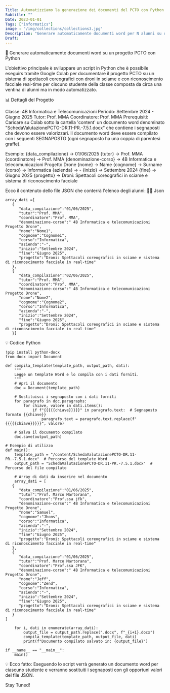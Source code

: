 ```yaml
---
Title: Automatizziamo la generazione dei documenti del PCTO con Python
Subtitle: ""
Date: 2023-01-01
Tags: ["informatics"]
image : "/img/collections/collections3.jpg"
Description: "Generare automaticamente documenti word per N alunni su un progetto PCTO con Python Colab"
Draft: 
---
```


🎯 Generare automaticamente documenti word su un progetto PCTO con Python

L'obiettivo principale è sviluppare un script in Python che è possibile eseguirs tramite Google Colab
per documentare il progetto PCTO su un sistema di spettacoli coreografici con droni in sciame e con riconoscimento facciale real-time
per ciscuno studente della classe composta da circa una ventina di alunni ma in modo automatizzato.

📊 Dettagli del Progetto

Classe: 4B Informatica e Telecomunicazioni
Periodo: Settembre 2024 - Giugno 2025
Tutor: Prof. MMA
Coordinatore: Prof. MMA
Prerequisiti: Caricare su Colab sotto la cartella 'content' un documento word denominato "SchedaValutazionePCTO-DR.11-PR.-7.5.1.docx" che contiene i segnaposti che devono essere valorizzari.
Il documento word deve essere compilato con i seguenti SEGNAPOSTO (ogni segnaposto ha una coppia di parentesi graffe).

Esempio:
      {data_compilazione} -> 01/06/2025
      {tutor} -> Prof. MMA
      {coordinatore} -> Prof. MMA
      {denominazione-corso} -> 4B Informatica e telecomunicazioni Progetto Drone
      {nome} -> Name
      {cognome} -> Surname
      {corso} -> Informatica
      {azienda} -> -
      {inizio} -> Settembre 2024
      {fine} -> Giugno 2025
      {progetto} -> Droni: Spettacoli coreografici in sciame e sistema di riconoscimento facciale


Ecco il contenuto dello file JSON che conterrà l'elenco degli alunni:
👨‍🎓 Json 
```
array_dati =[
   {
      "data_compilazione":"01/06/2025",
      "tutor":"Prof. MMA",
      "coordinatore":"Prof. MMA",
      "denominazione-corso":" 4B Informatica e telecomunicazioni Progetto Drone",
      "nome":"Nome1",
      "cognome":"Cognome1",
      "corso":"Informatica",
      "azienda":"-",
      "inizio":"Settembre 2024",
      "fine":"Giugno 2025",
      "progetto":"Droni: Spettacoli coreografici in sciame e sistema di riconoscimento facciale in real-time"
   },
   {
      "data_compilazione":"02/06/2025",
      "tutor":"Prof. MMA",
      "coordinatore":"Prof. MMA",
      "denominazione-corso":" 4B Informatica e telecomunicazioni Progetto Drone",
      "nome":"Nome2",
      "cognome":"Cognome2",
      "corso":"Informatica",
      "azienda":"-",
      "inizio":"Settembre 2024",
      "fine":"Giugno 2025",
      "progetto":"Droni: Spettacoli coreografici in sciame e sistema di riconoscimento facciale in real-time"
   }]
```

💡 Codice Python



```
!pip install python-docx
from docx import Document

def compila_template(template_path, output_path, dati):
    """
    Legge un template Word e lo compila con i dati forniti.
    """
    # Apri il documento
    doc = Document(template_path)

    # Sostituisci i segnaposto con i dati forniti
    for paragrafo in doc.paragraphs:
        for chiave, valore in dati.items():
            if f"{{{{{chiave}}}}}" in paragrafo.text:  # Segnaposto formato {{chiave}}
                paragrafo.text = paragrafo.text.replace(f"{{{{{chiave}}}}}", valore)

    # Salva il documento compilato
    doc.save(output_path)

# Esempio di utilizzo
def main():
    template_path = "/content/SchedaValutazionePCTO-DR.11-PR.-7.5.1.docx"  # Percorso del template Word
    output_path = "SchedaValutazionePCTO-DR.11-PR.-7.5.1.docx"  # Percorso del file compilato

    # Array di dati da inserire nel documento
    array_dati = [
   {
      "data_compilazione":"01/06/2025",
      "tutor":"Prof. Marco Martorana",
      "coordinatore":"Prof.ssa jfk",
      "denominazione-corso":" 4B Informatica e telecomunicazioni Progetto Drone",
      "nome":"Samuel",
      "cognome":"Jhons",
      "corso":"Informatica",
      "azienda":"-",
      "inizio":"Settembre 2024",
      "fine":"Giugno 2025",
      "progetto":"Droni: Spettacoli coreografici in sciame e sistema di riconoscimento facciale in real-time"
   },
   {
      "data_compilazione":"01/06/2025",
      "tutor":"Prof. Marco Martorana",
      "coordinatore":"Prof.ssa JFK",
      "denominazione-corso":" 4B Informatica e telecomunicazioni Progetto Drone",
      "nome":"Jeff",
      "cognome":"Zend",
      "corso":"Informatica",
      "azienda":"-",
      "inizio":"Settembre 2024",
      "fine":"Giugno 2025",
      "progetto":"Droni: Spettacoli coreografici in sciame e sistema di riconoscimento facciale in real-time"
   }
]

    for i, dati in enumerate(array_dati):
        output_file = output_path.replace(".docx", f"_{i+1}.docx")
        compila_template(template_path, output_file, dati)
        print(f"Documento compilato salvato in: {output_file}")

if __name__ == "__main__":
    main()

```



💡 Ecco fatto: 
Eseguendo lo script verrà generato un documento word per ciascuno studente e 
verranno sostituiti i segnaposti con gli opportuni valori del file JSON.

Stay Tuned!